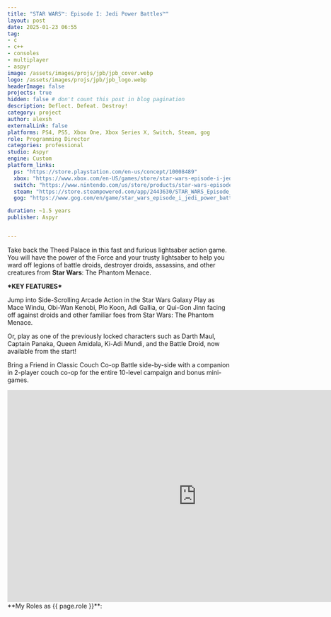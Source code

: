```yaml
---
title: "STAR WARS™: Episode I: Jedi Power Battles™"
layout: post
date: 2025-01-23 06:55
tag: 
- c
- c++
- consoles
- multiplayer
- aspyr
image: /assets/images/projs/jpb/jpb_cover.webp
logo: /assets/images/projs/jpb/jpb_logo.webp
headerImage: false
projects: true
hidden: false # don't count this post in blog pagination
description: Deflect. Defeat. Destroy!
category: project
author: alexsh
externalLink: false
platforms: PS4, PS5, Xbox One, Xbox Series X, Switch, Steam, gog
role: Programming Director
categories: professional
studio: Aspyr
engine: Custom
platform_links:
  ps: "https://store.playstation.com/en-us/concept/10008489"
  xbox: "https://www.xbox.com/en-US/games/store/star-wars-episode-i-jedi-power-battles/9p40xp05761g"
  switch: "https://www.nintendo.com/us/store/products/star-wars-episode-i-jedi-power-battles-switch/"
  steam: "https://store.steampowered.com/app/2443630/STAR_WARS_Episode_I_Jedi_Power_Battles/"
  gog: "https://www.gog.com/en/game/star_wars_episode_i_jedi_power_battles"

duration: ~1.5 years
publisher: Aspyr


---
```


Take back the Theed Palace in this fast and furious lightsaber action game. You will have the power of the Force and your trusty lightsaber to help you ward off legions of battle droids, destroyer droids, assassins, and other creatures from **Star Wars**: The Phantom Menace.

**\*KEY FEATURES\***

Jump into Side-Scrolling Arcade Action in the Star Wars Galaxy
Play as Mace Windu, Obi-Wan Kenobi, Plo Koon, Adi Gallia, or Qui-Gon Jinn facing off against droids and other familiar foes from Star Wars: The Phantom Menace.

Or, play as one of the previously locked characters such as Darth Maul, Captain Panaka, Queen Amidala, Ki-Adi Mundi, and the Battle Droid, now available from the start!

Bring a Friend in Classic Couch Co-op
Battle side-by-side with a companion in 2-player couch co-op for the entire 10-level campaign and bonus mini-games.


<iframe width="854" height="480" src="https://www.youtube.com/embed/ZsS1FvaH3js" title="STAR WARS™: Episode I: Jedi Power Battles™ - Announce Trailer" frameborder="0" allow="accelerometer; autoplay; clipboard-write; encrypted-media; gyroscope; picture-in-picture; web-share" referrerpolicy="strict-origin-when-cross-origin" allowfullscreen></iframe>

<section id="my-roles"></section>
**My Roles as {{ page.role }}**: